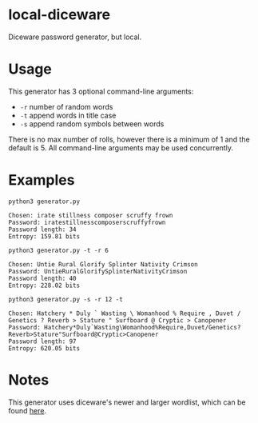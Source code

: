 # local-diceware
Diceware password generator, but local.

# Usage
This generator has 3 optional command-line arguments:
- `-r` number of random words
- `-t` append words in title case
- `-s` append random symbols between words

There is no max number of rolls, however there is a minimum of 1 and the default is 5. All command-line arguments may be used concurrently.

# Examples
`python3 generator.py`
```
Chosen: irate stillness composer scruffy frown 
Password: iratestillnesscomposerscruffyfrown
Password length: 34
Entropy: 159.81 bits
```
`python3 generator.py -t -r 6`
```
Chosen: Untie Rural Glorify Splinter Nativity Crimson 
Password: UntieRuralGlorifySplinterNativityCrimson
Password length: 40
Entropy: 228.02 bits
```
`python3 generator.py -s -r 12 -t`
```
Chosen: Hatchery * Duly ` Wasting \ Womanhood % Require , Duvet / Genetics ? Reverb > Stature " Surfboard @ Cryptic > Canopener 
Password: Hatchery*Duly`Wasting\Womanhood%Require,Duvet/Genetics?Reverb>Stature"Surfboard@Cryptic>Canopener
Password length: 97
Entropy: 620.05 bits
```

# Notes
This generator uses diceware's newer and larger wordlist, which can be found [here](https://diceware.readthedocs.io/en/stable/wordlists.html).
